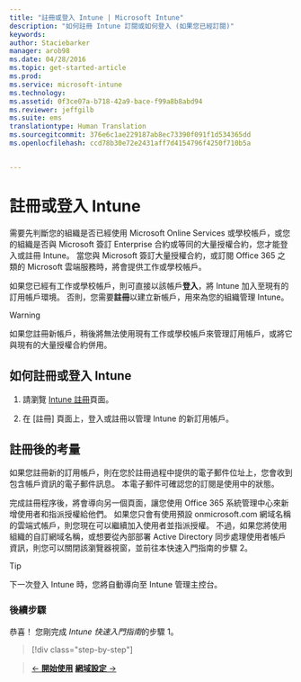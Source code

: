 ```yaml
---
title: "註冊或登入 Intune | Microsoft Intune"
description: "如何註冊 Intune 訂閱或如何登入 (如果您已經訂閱)"
keywords: 
author: Staciebarker
manager: arob98
ms.date: 04/28/2016
ms.topic: get-started-article
ms.prod: 
ms.service: microsoft-intune
ms.technology: 
ms.assetid: 0f3ce07a-b718-42a9-bace-f99a8b8abd94
ms.reviewer: jeffgilb
ms.suite: ems
translationtype: Human Translation
ms.sourcegitcommit: 376e6c1ae229187ab8ec73390f091f1d534365dd
ms.openlocfilehash: ccd78b30e72e2431aff7d4154796f4250f710b5a


---
```



# 註冊或登入 Intune
需要先判斷您的組織是否已經使用 Microsoft Online Services 或學校帳戶，或您的組織是否與 Microsoft 簽訂 Enterprise 合約或等同的大量授權合約，您才能登入或註冊 Intune。 當您與 Microsoft 簽訂大量授權合約，或訂閱 Office 365 之類的 Microsoft 雲端服務時，將會提供工作或學校帳戶。

如果您已經有工作或學校帳戶，則可直接以該帳戶**登入**，將 Intune 加入至現有的訂用帳戶環境。 否則，您需要**註冊**以建立新帳戶，用來為您的組織管理 Intune。

>[!WARNING]
>如果您註冊新帳戶，稍後將無法使用現有工作或學校帳戶來管理訂用帳戶，或將它與現有的大量授權合約併用。

## 如何註冊或登入 Intune

1.  請瀏覽 [Intune 註冊](https://portal.office.com/Signup/Signup.aspx?OfferId=40BE278A-DFD1-470a-9EF7-9F2596EA7FF9&dl=INTUNE_A&ali=1#0%20)頁面。

2.  在 [註冊] 頁面上，登入或註冊以管理 Intune 的新訂用帳戶。

## 註冊後的考量
如果您註冊新的訂用帳戶，則在您於註冊過程中提供的電子郵件位址上，您會收到包含帳戶資訊的電子郵件訊息。 本電子郵件可確認您的訂閱是使用中的狀態。

完成註冊程序後，將會導向另一個頁面，讓您使用 Office 365 系統管理中心來新增使用者和指派授權給他們。 如果您只會有使用預設 onmicrosoft.com 網域名稱的雲端式帳戶，則您現在可以繼續加入使用者並指派授權。 不過，如果您將使用組織的自訂網域名稱，或想要從內部部署 Active Directory 同步處理使用者帳戶資訊，則您可以關閉該瀏覽器視窗，並前往本快速入門指南的步驟 2。

>[!TIP]
> 下一次登入 Intune 時，您將自動導向至 Intune 管理主控台。

### 後續步驟
恭喜！ 您剛完成 *Intune 快速入門指南*的步驟 1。

>[!div class="step-by-step"]

>[&larr; **開始使用**](.\start-with-a-paid-subscription-to-microsoft-intune.md)     [**網域設定** &rarr;](.\start-with-a-paid-subscription-to-microsoft-intune-step-2.md)  



<!--HONumber=Jul16_HO3-->


